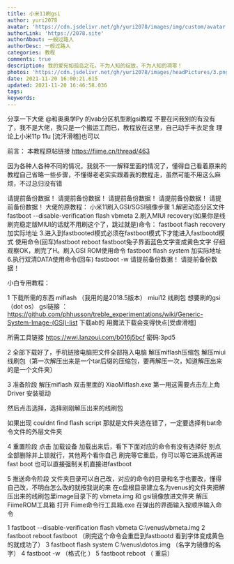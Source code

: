```yaml
---
title: 小米11刷gsi
author: yuri2078
avatar: 'https://cdn.jsdelivr.net/gh/yuri2078/images/img/custom/avatar.jpg'
authorLink: 'https://2078.site'
authorAbout: 一般过路人
authorDesc: 一般过路人
categories: 教程
comments: true
description: 我的爱宛如孤岛之花，不为人知的绽放，不为人知的凋零！
photos: 'https://cdn.jsdelivr.net/gh/yuri2078/images/headPictures/3.png'
date: 2021-11-20 16:00:21.615
updated: 2021-11-20 16:46:58.036
tags:
keywords:
---
```


分享一下大佬 @和奥奥学Py 的vab分区机型刷gsi教程 
不要在问我别的有没有了，我不是大佬，我只是一个搬运工而已，教程放在这里，自己动手丰衣足食
理论上小米11p 11u [流汗滑稽]也可以

前言：
	本教程原帖链接 https://fiime.cn/thread/463

因为各种人各种不同的情况，我就不一一解释里面的情况了，懂得自己看着原来的教程自己省略一些步骤，不懂得老老实实跟着我的教程走，虽然可能不用这么麻烦，不过总归没有错



请提前备份数据！
请提前备份数据！
请提前备份数据！
请提前备份数据！
请提前备份数据！
大佬的原教程：
小米11刷入GSI/SGSI镜像步骤
1.解密动态分区文件
fastboot --disable-verification flash vbmeta
2.刷入MIUI recovery(如果你是线刷完稳定版MIUI的话就不用刷这个了，跳过就是)命令：
fastboot flash recovery 加实际地址
3.进入到fastbooted模式必须在fastboot模式下才能进入fastbootd模式
使用命令(回车)fastboot reboot fastboot兔子界面蓝色文字变成黄色文字 仔细观察OK，刷完了H。刷入GSI ROM使用命令
fastboot flash system 加实际地址
6.执行双清DATA使用命令(回车)
fastboot -w
请提前备份数据！
请提前备份数据！

小白专用教程：

1 下载所需的东西
miflash （我用的是2018.5版本）
miui12 线刷包 
想要刷的gsi （dot os） 
gsi链接 ：https://github.com/phhusson/treble_experimentations/wiki/Generic-System-Image-(GSI)-list 下载ab的 用魔法下载会变得快点[受虐滑稽]

所需工具链接 https://wwi.lanzoui.com/b016j5bcf 密码:3pd5

2 全部下载好了，手机链接电脑把文件全部拖入电脑
解压miflash压缩包 
解压miui线刷包（第一次解压出来是一个tar后缀的压缩包，要再解压一次，知道解压出来的是一个文件夹）

3 准备阶段
解压miflash 双击里面的 XiaoMiflash.exe 第一用这需要点击左上角 Driver 安装驱动

然后点击选择，选择刚刚解压出来的线刷包

如果出现 couldnt find flash script 那就是文件夹选在错了，一定要选择有bat命令文件的外层文件夹

4 重置阶段
点击 加载设备 加载出来后，看下下面对应的命令有没有选择好
别点全部删除并上锁就行，其他两个看你自己
刷完等它重启，你可以等它进系统再进fast boot 也可以直接强制关机直接进fastboot

5 推送命令阶段 
文件夹目录可以自己改，对应的命令的目录和名字也要改，懂得自己改，不明白怎么改的就按我说的来
在c盘根目录建立名为venus的文件夹把解压出来的线刷包里image目录下的 vbmeta.img 和 gsi镜像放进文件夹
解压FiimeROM工具箱 打开 Fiime命令行工具箱.exe 在弹出的界面输入按顺序输入命令

1 fastboot --disable-verification flash vbmeta C:\venus\vbmeta.img 
2 fastboot reboot fastboot （刷完这个命令会重启到fastbootd 看到字体变成黄色的就成功了） 
3 fastboot flash system C:\venus\dotos.img （名字为镜像的名字） 
4 fastboot -w （格式化 ）
5 fastboot reboot （ 重启）

